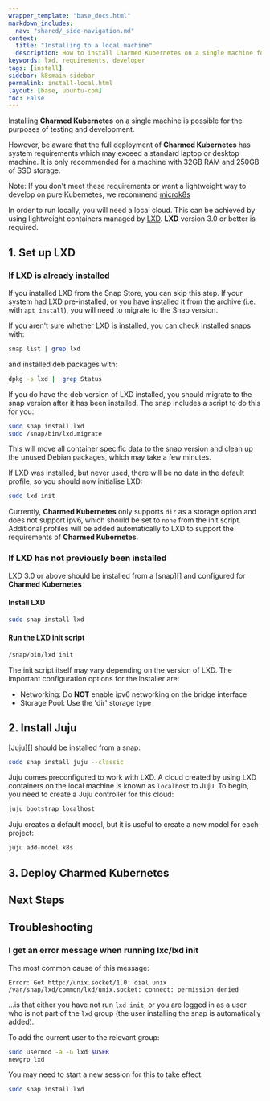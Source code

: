 ```yaml
---
wrapper_template: "base_docs.html"
markdown_includes:
  nav: "shared/_side-navigation.md"
context:
  title: "Installing to a local machine"
  description: How to install Charmed Kubernetes on a single machine for easy testing and development.
keywords: lxd, requirements, developer
tags: [install]
sidebar: k8smain-sidebar
permalink: install-local.html
layout: [base, ubuntu-com]
toc: False
---
```


Installing **Charmed Kubernetes** on a single machine is possible for the
purposes of testing and development.

However, be aware that the full deployment of **Charmed Kubernetes** has system
requirements which may exceed a standard laptop or desktop machine. It is only
recommended for a machine with 32GB RAM and 250GB of SSD storage.

<div class="p-notification--positive"><p markdown="1" class="p-notification__response">
<span class="p-notification__status">Note:</span>
If you don't meet these requirements or want a lightweight way to develop on
pure Kubernetes, we recommend  <a href="https://microk8s.io/">microk8s</a>
</p></div>

In order to run locally, you will need a local cloud. This can be achieved by
using lightweight containers managed by [LXD][lxd-home]. **LXD** version 3.0
or better is required.

## 1. Set up LXD

### If **LXD** is already installed

If you installed LXD from the Snap Store, you can skip this step. If your system
had LXD pre-installed, or you have installed it from the archive (i.e. with
`apt install`), you will need to migrate to the Snap version.

If you aren't sure whether LXD is installed, you can check
installed snaps with:

```bash
snap list | grep lxd
```

and installed deb packages with:

```bash
dpkg -s lxd |  grep Status
```

If you do have the deb version of LXD installed, you should migrate to the
snap version after it has been installed. The snap includes a script to do this
for you:

```bash
sudo snap install lxd
sudo /snap/bin/lxd.migrate
```

This will move all container specific data to the snap version and clean up
the unused Debian packages, which may take a few minutes.

If LXD was installed, but never used, there will be no data in the default
profile, so you should now initialise LXD:

```bash
sudo lxd init
```

Currently, **Charmed Kubernetes** only supports `dir` as a storage option and
does not support ipv6, which should be set to `none` from the init script.
Additional profiles will be added automatically to LXD to support the
requirements of **Charmed Kubernetes**.

### If LXD has not previously been installed

LXD 3.0 or above should be installed from a [snap][] and configured
for **Charmed Kubernetes**

#### Install **LXD**

```bash
sudo snap install lxd
```

#### Run the **LXD** init script

```bash
/snap/bin/lxd init
```

The init script itself may vary depending on the version of LXD. The important
configuration options for the installer are:

- Networking: Do **NOT** enable ipv6 networking on the bridge interface
- Storage Pool: Use the 'dir' storage type


## 2. Install **Juju**

[Juju][] should be installed from a snap:

```bash
sudo snap install juju --classic
```

Juju comes preconfigured to work with LXD. A cloud created by using LXD
containers on the local machine is known as `localhost` to Juju. To begin, you
need to create a Juju controller for this cloud:

```bash
juju bootstrap localhost
```

Juju creates a default model, but it is useful to create a new model for each
project:

```bash
juju add-model k8s
```

## 3. Deploy **Charmed Kubernetes**


## Next Steps

## Troubleshooting

### I get an error message when running lxc/lxd init

The most common cause of this message:

```ǹo-highlight
Error: Get http://unix.socket/1.0: dial unix /var/snap/lxd/common/lxd/unix.socket: connect: permission denied
```

...is that either you have not run `lxd init`, or you are logged in as a user
who is not part of the `lxd` group (the user installing the snap is
automatically added).

To add the current user to the relevant group:

```bash
sudo usermod -a -G lxd $USER
newgrp lxd
```

You may need to start a new session for this to take effect.

```bash
sudo snap install lxd
```


<!-- LINKS -->

[lxd-home]: https://linuxcontainers.org/
[lxd-install]: https://linuxcontainers.org/lxd/getting-started-cli/
[conjure-up-install]: https://docs.conjure-up.io/devel/en/user-manual#installing-conjure-up
[conjure-lxd]: https://docs.conjure-up.io/stable/en/user-manual#users-of-lxd
[quickstart]: /kubernetes/docs/quickstart
